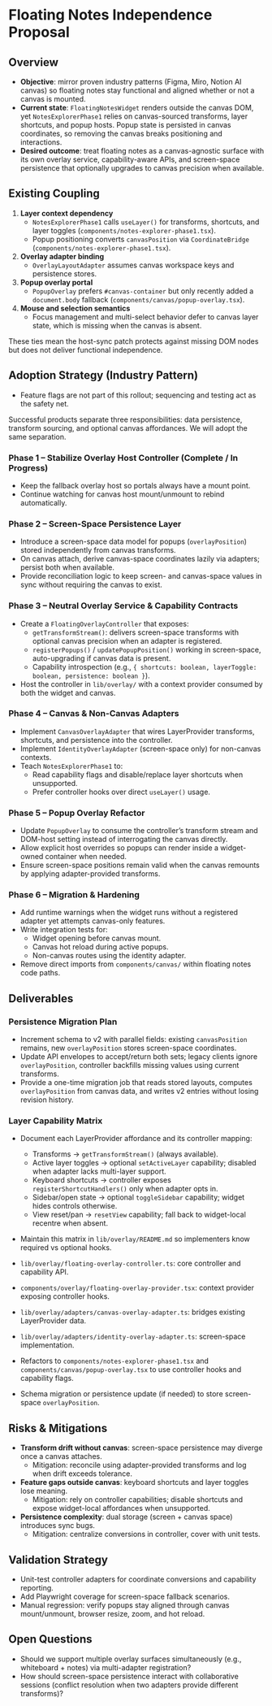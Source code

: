 # Floating Notes Independence Proposal

## Overview
- **Objective**: mirror proven industry patterns (Figma, Miro, Notion AI canvas) so floating notes stay functional and aligned whether or not a canvas is mounted.
- **Current state**: `FloatingNotesWidget` renders outside the canvas DOM, yet `NotesExplorerPhase1` relies on canvas-sourced transforms, layer shortcuts, and popup hosts. Popup state is persisted in canvas coordinates, so removing the canvas breaks positioning and interactions.
- **Desired outcome**: treat floating notes as a canvas-agnostic surface with its own overlay service, capability-aware APIs, and screen-space persistence that optionally upgrades to canvas precision when available.

## Existing Coupling
1. **Layer context dependency**
   - `NotesExplorerPhase1` calls `useLayer()` for transforms, shortcuts, and layer toggles (`components/notes-explorer-phase1.tsx`).
   - Popup positioning converts `canvasPosition` via `CoordinateBridge` (`components/notes-explorer-phase1.tsx`).
2. **Overlay adapter binding**
   - `OverlayLayoutAdapter` assumes canvas workspace keys and persistence stores.
3. **Popup overlay portal**
   - `PopupOverlay` prefers `#canvas-container` but only recently added a `document.body` fallback (`components/canvas/popup-overlay.tsx`).
4. **Mouse and selection semantics**
   - Focus management and multi-select behavior defer to canvas layer state, which is missing when the canvas is absent.

These ties mean the host-sync patch protects against missing DOM nodes but does not deliver functional independence.

## Adoption Strategy (Industry Pattern)
- Feature flags are not part of this rollout; sequencing and testing act as the safety net.

Successful products separate three responsibilities: data persistence, transform sourcing, and optional canvas affordances. We will adopt the same separation.

### Phase 1 – Stabilize Overlay Host Controller (Complete / In Progress)
- Keep the fallback overlay host so portals always have a mount point.
- Continue watching for canvas host mount/unmount to rebind automatically.

### Phase 2 – Screen-Space Persistence Layer
- Introduce a screen-space data model for popups (`overlayPosition`) stored independently from canvas transforms.
- On canvas attach, derive canvas-space coordinates lazily via adapters; persist both when available.
- Provide reconciliation logic to keep screen- and canvas-space values in sync without requiring the canvas to exist.

### Phase 3 – Neutral Overlay Service & Capability Contracts
- Create a `FloatingOverlayController` that exposes:
  - `getTransformStream()`: delivers screen-space transforms with optional canvas precision when an adapter is registered.
  - `registerPopups()` / `updatePopupPosition()` working in screen-space, auto-upgrading if canvas data is present.
  - Capability introspection (e.g., `{ shortcuts: boolean, layerToggle: boolean, persistence: boolean }`).
- Host the controller in `lib/overlay/` with a context provider consumed by both the widget and canvas.

### Phase 4 – Canvas & Non-Canvas Adapters
- Implement `CanvasOverlayAdapter` that wires LayerProvider transforms, shortcuts, and persistence into the controller.
- Implement `IdentityOverlayAdapter` (screen-space only) for non-canvas contexts.
- Teach `NotesExplorerPhase1` to:
  - Read capability flags and disable/replace layer shortcuts when unsupported.
  - Prefer controller hooks over direct `useLayer()` usage.

### Phase 5 – Popup Overlay Refactor
- Update `PopupOverlay` to consume the controller’s transform stream and DOM-host setting instead of interrogating the canvas directly.
- Allow explicit host overrides so popups can render inside a widget-owned container when needed.
- Ensure screen-space positions remain valid when the canvas remounts by applying adapter-provided transforms.

### Phase 6 – Migration & Hardening
- Add runtime warnings when the widget runs without a registered adapter yet attempts canvas-only features.
- Write integration tests for:
  - Widget opening before canvas mount.
  - Canvas hot reload during active popups.
  - Non-canvas routes using the identity adapter.
- Remove direct imports from `components/canvas/` within floating notes code paths.

## Deliverables
### Persistence Migration Plan
- Increment schema to v2 with parallel fields: existing `canvasPosition` remains, new `overlayPosition` stores screen-space coordinates.
- Update API envelopes to accept/return both sets; legacy clients ignore `overlayPosition`, controller backfills missing values using current transforms.
- Provide a one-time migration job that reads stored layouts, computes `overlayPosition` from canvas data, and writes v2 entries without losing revision history.

### Layer Capability Matrix
- Document each LayerProvider affordance and its controller mapping:
  - Transforms → `getTransformStream()` (always available).
  - Active layer toggles → optional `setActiveLayer` capability; disabled when adapter lacks multi-layer support.
  - Keyboard shortcuts → controller exposes `registerShortcutHandlers()` only when adapter opts in.
  - Sidebar/open state → optional `toggleSidebar` capability; widget hides controls otherwise.
  - View reset/pan → `resetView` capability; fall back to widget-local recentre when absent.
- Maintain this matrix in `lib/overlay/README.md` so implementers know required vs optional hooks.

- `lib/overlay/floating-overlay-controller.ts`: core controller and capability API.
- `components/overlay/floating-overlay-provider.tsx`: context provider exposing controller hooks.
- `lib/overlay/adapters/canvas-overlay-adapter.ts`: bridges existing LayerProvider data.
- `lib/overlay/adapters/identity-overlay-adapter.ts`: screen-space implementation.
- Refactors to `components/notes-explorer-phase1.tsx` and `components/canvas/popup-overlay.tsx` to use controller hooks and capability flags.
- Schema migration or persistence update (if needed) to store screen-space `overlayPosition`.

## Risks & Mitigations
- **Transform drift without canvas**: screen-space persistence may diverge once a canvas attaches.
  - Mitigation: reconcile using adapter-provided transforms and log when drift exceeds tolerance.
- **Feature gaps outside canvas**: keyboard shortcuts and layer toggles lose meaning.
  - Mitigation: rely on controller capabilities; disable shortcuts and expose widget-local affordances when unsupported.
- **Persistence complexity**: dual storage (screen + canvas space) introduces sync bugs.
  - Mitigation: centralize conversions in controller, cover with unit tests.

## Validation Strategy
- Unit-test controller adapters for coordinate conversions and capability reporting.
- Add Playwright coverage for screen-space fallback scenarios.
- Manual regression: verify popups stay aligned through canvas mount/unmount, browser resize, zoom, and hot reload.

## Open Questions
- Should we support multiple overlay surfaces simultaneously (e.g., whiteboard + notes) via multi-adapter registration?
- How should screen-space persistence interact with collaborative sessions (conflict resolution when two adapters provide different transforms)?

